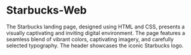 # Starbucks-Web
The Starbucks landing page, designed using HTML and CSS, presents a visually captivating and inviting digital environment. The page features a seamless blend of vibrant colors, captivating imagery, and carefully selected typography. The header showcases the iconic Starbucks logo.
